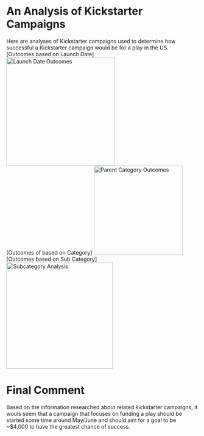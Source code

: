 # An Analysis of Kickstarter Campaigns
Here are analyses of Kickstarter campaigns used to determine how successful a Kickstarter campaign would be for a play in the US.  
[Outcomes based on Launch Date] <img width="284" alt="Launch Date Outcomes" src="https://user-images.githubusercontent.com/71742174/95030910-6e38f200-0678-11eb-8f1e-97303d289123.png">  
[Outcomes of based on Category] <img width="233" alt="Parent Category Outcomes" src="https://user-images.githubusercontent.com/71742174/95030970-ccfe6b80-0678-11eb-8ddb-b4e82b4bb93d.png">  
[Outcomes based on Sub Category] <img width="279" alt="Subcategory Analysis" src="https://user-images.githubusercontent.com/71742174/95031059-688fdc00-0679-11eb-9af6-41304e7adade.png">    
# Final Comment  
Based on the information researched about related kickstarter campaigns, it wouls seem that a campaign that focuses on funding a play should be started some time around May/June and should aim for a goal to be ~$4,000 to have the greatest chance of success.
